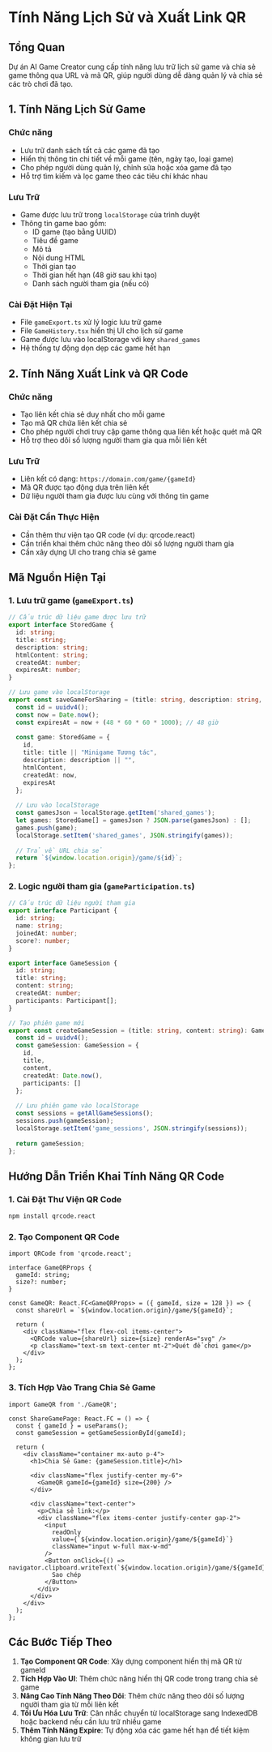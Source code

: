 
# Tính Năng Lịch Sử và Xuất Link QR

## Tổng Quan

Dự án AI Game Creator cung cấp tính năng lưu trữ lịch sử game và chia sẻ game thông qua URL và mã QR, giúp người dùng dễ dàng quản lý và chia sẻ các trò chơi đã tạo.

## 1. Tính Năng Lịch Sử Game

### Chức năng
- Lưu trữ danh sách tất cả các game đã tạo
- Hiển thị thông tin chi tiết về mỗi game (tên, ngày tạo, loại game)
- Cho phép người dùng quản lý, chỉnh sửa hoặc xóa game đã tạo
- Hỗ trợ tìm kiếm và lọc game theo các tiêu chí khác nhau

### Lưu Trữ
- Game được lưu trữ trong `localStorage` của trình duyệt
- Thông tin game bao gồm:
  - ID game (tạo bằng UUID)
  - Tiêu đề game
  - Mô tả
  - Nội dung HTML
  - Thời gian tạo
  - Thời gian hết hạn (48 giờ sau khi tạo)
  - Danh sách người tham gia (nếu có)

### Cài Đặt Hiện Tại
- File `gameExport.ts` xử lý logic lưu trữ game
- File `GameHistory.tsx` hiển thị UI cho lịch sử game
- Game được lưu vào localStorage với key `shared_games`
- Hệ thống tự động dọn dẹp các game hết hạn

## 2. Tính Năng Xuất Link và QR Code

### Chức năng
- Tạo liên kết chia sẻ duy nhất cho mỗi game
- Tạo mã QR chứa liên kết chia sẻ
- Cho phép người chơi truy cập game thông qua liên kết hoặc quét mã QR
- Hỗ trợ theo dõi số lượng người tham gia qua mỗi liên kết

### Lưu Trữ
- Liên kết có dạng: `https://domain.com/game/{gameId}`
- Mã QR được tạo động dựa trên liên kết
- Dữ liệu người tham gia được lưu cùng với thông tin game

### Cài Đặt Cần Thực Hiện
- Cần thêm thư viện tạo QR code (ví dụ: qrcode.react)
- Cần triển khai thêm chức năng theo dõi số lượng người tham gia
- Cần xây dựng UI cho trang chia sẻ game

## Mã Nguồn Hiện Tại

### 1. Lưu trữ game (`gameExport.ts`)
```typescript
// Cấu trúc dữ liệu game được lưu trữ
export interface StoredGame {
  id: string;
  title: string;
  description: string;
  htmlContent: string;
  createdAt: number;
  expiresAt: number;
}

// Lưu game vào localStorage
export const saveGameForSharing = (title: string, description: string, htmlContent: string): string => {
  const id = uuidv4();
  const now = Date.now();
  const expiresAt = now + (48 * 60 * 60 * 1000); // 48 giờ
  
  const game: StoredGame = {
    id,
    title: title || "Minigame Tương tác",
    description: description || "",
    htmlContent,
    createdAt: now,
    expiresAt
  };
  
  // Lưu vào localStorage
  const gamesJson = localStorage.getItem('shared_games');
  let games: StoredGame[] = gamesJson ? JSON.parse(gamesJson) : [];
  games.push(game);
  localStorage.setItem('shared_games', JSON.stringify(games));
  
  // Trả về URL chia sẻ
  return `${window.location.origin}/game/${id}`;
};
```

### 2. Logic người tham gia (`gameParticipation.ts`)
```typescript
// Cấu trúc dữ liệu người tham gia
export interface Participant {
  id: string;
  name: string;
  joinedAt: number;
  score?: number;
}

export interface GameSession {
  id: string;
  title: string;
  content: string;
  createdAt: number;
  participants: Participant[];
}

// Tạo phiên game mới
export const createGameSession = (title: string, content: string): GameSession => {
  const id = uuidv4();
  const gameSession: GameSession = {
    id,
    title,
    content,
    createdAt: Date.now(),
    participants: []
  };
  
  // Lưu phiên game vào localStorage
  const sessions = getAllGameSessions();
  sessions.push(gameSession);
  localStorage.setItem('game_sessions', JSON.stringify(sessions));
  
  return gameSession;
};
```

## Hướng Dẫn Triển Khai Tính Năng QR Code

### 1. Cài Đặt Thư Viện QR Code
```bash
npm install qrcode.react
```

### 2. Tạo Component QR Code
```tsx
import QRCode from 'qrcode.react';

interface GameQRProps {
  gameId: string;
  size?: number;
}

const GameQR: React.FC<GameQRProps> = ({ gameId, size = 128 }) => {
  const shareUrl = `${window.location.origin}/game/${gameId}`;
  
  return (
    <div className="flex flex-col items-center">
      <QRCode value={shareUrl} size={size} renderAs="svg" />
      <p className="text-sm text-center mt-2">Quét để chơi game</p>
    </div>
  );
};
```

### 3. Tích Hợp Vào Trang Chia Sẻ Game
```tsx
import GameQR from './GameQR';

const ShareGamePage: React.FC = () => {
  const { gameId } = useParams();
  const gameSession = getGameSessionById(gameId);
  
  return (
    <div className="container mx-auto p-4">
      <h1>Chia Sẻ Game: {gameSession.title}</h1>
      
      <div className="flex justify-center my-6">
        <GameQR gameId={gameId} size={200} />
      </div>
      
      <div className="text-center">
        <p>Chia sẻ link:</p>
        <div className="flex items-center justify-center gap-2">
          <input 
            readOnly 
            value={`${window.location.origin}/game/${gameId}`} 
            className="input w-full max-w-md" 
          />
          <Button onClick={() => navigator.clipboard.writeText(`${window.location.origin}/game/${gameId}`)}>
            Sao chép
          </Button>
        </div>
      </div>
    </div>
  );
};
```

## Các Bước Tiếp Theo

1. **Tạo Component QR Code**: Xây dựng component hiển thị mã QR từ gameId
2. **Tích Hợp Vào UI**: Thêm chức năng hiển thị QR code trong trang chia sẻ game
3. **Nâng Cao Tính Năng Theo Dõi**: Thêm chức năng theo dõi số lượng người tham gia từ mỗi liên kết
4. **Tối Ưu Hóa Lưu Trữ**: Cân nhắc chuyển từ localStorage sang IndexedDB hoặc backend nếu cần lưu trữ nhiều game
5. **Thêm Tính Năng Expire**: Tự động xóa các game hết hạn để tiết kiệm không gian lưu trữ
